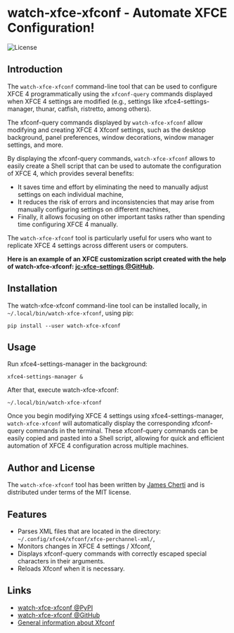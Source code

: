 # watch-xfce-xfconf - Automate XFCE Configuration!
![License](https://img.shields.io/github/license/jamescherti/watch-xfce-xfconf)

## Introduction

The `watch-xfce-xfconf` command-line tool that can be used to configure XFCE 4 programmatically using the `xfconf-query` commands displayed when XFCE 4 settings are modified (e.g., settings like xfce4-settings-manager, thunar, catfish, ristretto, among others).

The xfconf-query commands displayed by `watch-xfce-xfconf` allow modifying and creating XFCE 4 Xfconf settings, such as the desktop background, panel preferences, window decorations, window manager settings, and more.

By displaying the xfconf-query commands, `watch-xfce-xfconf` allows to easily create a Shell script that can be used to automate the configuration of XFCE 4, which provides several benefits:
- It saves time and effort by eliminating the need to manually adjust settings on each individual machine,
- It reduces the risk of errors and inconsistencies that may arise from manually configuring settings on different machines,
- Finally, it allows focusing on other important tasks rather than spending time configuring XFCE 4 manually.

The `watch-xfce-xfconf` tool is particularly useful for users who want to replicate XFCE 4 settings across different users or computers.

**Here is an example of an XFCE customization script created with the help of watch-xfce-xfconf: [jc-xfce-settings @GitHub](https://github.com/jamescherti/jc-xfce-settings).**

## Installation

The watch-xfce-xfconf command-line tool can be installed locally, in `~/.local/bin/watch-xfce-xfconf`, using pip:
```console
pip install --user watch-xfce-xfconf
```

## Usage

Run xfce4-settings-manager in the background:
```console
xfce4-settings-manager &
```

After that, execute watch-xfce-xfconf:
```console
~/.local/bin/watch-xfce-xfconf
```

Once you begin modifying XFCE 4 settings using xfce4-settings-manager, `watch-xfce-xfconf` will automatically display the corresponding xfconf-query commands in the terminal. These xfconf-query commands can be easily copied and pasted into a Shell script, allowing for quick and efficient automation of XFCE 4 configuration across multiple machines.

## Author and License

The `watch-xfce-xfconf` tool has been written by [James Cherti](https://www.jamescherti.com/) and is distributed under terms of the MIT license.

## Features
- Parses XML files that are located in the directory: `~/.config/xfce4/xfconf/xfce-perchannel-xml/`,
- Monitors changes in XFCE 4 settings / Xfconf,
- Displays xfconf-query commands with correctly escaped special characters in their arguments.
- Reloads Xfconf when it is necessary.

## Links
- [watch-xfce-xfconf @PyPI](https://pypi.org/project/watch-xfce-xfconf/)
- [watch-xfce-xfconf @GitHub](https://github.com/jamescherti/watch-xfce-xfconf/)
- [General information about Xfconf](https://docs.xfce.org/xfce/xfconf/start)
